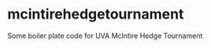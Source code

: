 mcintirehedgetournament
=======================

Some boiler plate code for UVA McIntire Hedge Tournament
